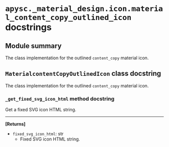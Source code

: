 # `apysc._material_design.icon.material_content_copy_outlined_icon` docstrings

## Module summary

The class implementation for the outlined `content_copy` material icon.

## `MaterialcontentCopyOutlinedIcon` class docstring

The class implementation for the outlined `content_copy` material icon.

### `_get_fixed_svg_icon_html` method docstring

Get a fixed SVG icon HTML string.<hr>

**[Returns]**

- `fixed_svg_icon_html`: str
  - Fixed SVG icon HTML string.